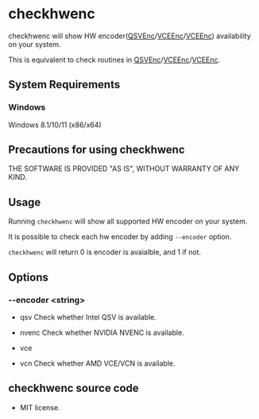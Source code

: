 ﻿# checkhwenc

checkhwenc will show HW encoder([QSVEnc](https://github.com/rigaya/QSVEnc)/[VCEEnc](https://github.com/rigaya/VCEEnc)/[VCEEnc](https://github.com/rigaya/VCEEnc)) availability on your system.

This is equivalent to check routines in [QSVEnc](https://github.com/rigaya/QSVEnc)/[VCEEnc](https://github.com/rigaya/VCEEnc)/[VCEEnc](https://github.com/rigaya/VCEEnc).

## System Requirements
### Windows
Windows 8.1/10/11 (x86/x64)  

## Precautions for using checkhwenc
THE SOFTWARE IS PROVIDED "AS IS", WITHOUT WARRANTY OF ANY KIND.

## Usage

Running ```checkhwenc``` will show all supported HW encoder on your system.

It is possible to check each hw encoder by adding ```--encoder``` option.

```checkhwenc``` will return 0 is encoder is avaialble, and 1 if not.

## Options

### --encoder &lt;string&gt;

- qsv
Check whether Intel QSV is available.

- nvenc
Check whether NVIDIA NVENC is available.

- vce
- vcn
Check whether AMD VCE/VCN is available.

## checkhwenc source code
- MIT license.



